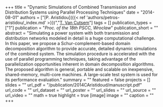 +++
title = "Dynamic Simulations of Combined Transmission and Distribution Systems using Parallel Processing Techniques"
date = "2014-08-01"
authors = ["[P. Aristidou]({{< ref 'authors/petros-aristidou/_index.md' >}})","[T. Van Cutsem](https://scholar.google.com/citations?user=rFDmBaIAAAAJ)"]
tags = []
publication_types = ["1"]
publication = "_Proc. of the 18th PSCC, Wroclaw_"
publication_short = ""
abstract = "Simulating a power system with both transmission and distribution networks modeled in detail is a huge computational challenge. In this paper, we propose a Schur-complement-based domain decomposition algorithm to provide accurate, detailed dynamic simulations of the combined system. The simulation procedure is accelerated with the use of parallel programming techniques, taking advantage of the parallelization opportunities inherent in domain decomposition algorithms. The proposed algorithm is general, portable and scalable on inexpensive, shared-memory, multi-core machines. A large-scale test system is used for its performance evaluation."
summary = ""
featured = false
projects = []
slides = ""
url_pdf = "/publication/2014CAristidoud/manuscript.pdf"
url_code = ""
url_dataset = ""
url_poster = ""
url_slides = ""
url_source = ""
url_video = ""
math = true
highlight = true
[image]
image = ""
caption = ""
+++

